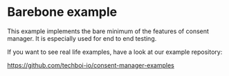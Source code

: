 # Barebone example

This example implements the bare minimum of the features of consent manager. It is especially used for end to end testing.

If you want to see real life examples, have a look at our example repository:

https://github.com/techboi-io/consent-manager-examples
